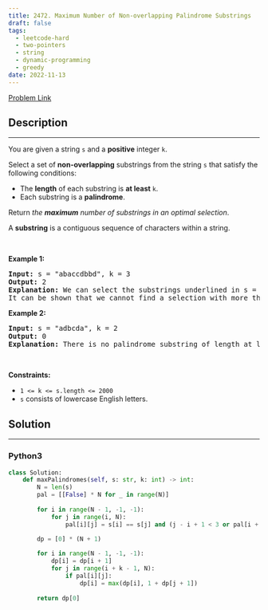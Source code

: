 ```yaml
---
title: 2472. Maximum Number of Non-overlapping Palindrome Substrings
draft: false
tags: 
  - leetcode-hard
  - two-pointers
  - string
  - dynamic-programming
  - greedy
date: 2022-11-13
---
```


[Problem Link](https://leetcode.com/problems/maximum-number-of-non-overlapping-palindrome-substrings/)

## Description

---
<p>You are given a string <code>s</code> and a <strong>positive</strong> integer <code>k</code>.</p>

<p>Select a set of <strong>non-overlapping</strong> substrings from the string <code>s</code> that satisfy the following conditions:</p>

<ul>
	<li>The <strong>length</strong> of each substring is <strong>at least</strong> <code>k</code>.</li>
	<li>Each substring is a <strong>palindrome</strong>.</li>
</ul>

<p>Return <em>the <strong>maximum</strong> number of substrings in an optimal selection</em>.</p>

<p>A <strong>substring</strong> is a contiguous sequence of characters within a string.</p>

<p>&nbsp;</p>
<p><strong class="example">Example 1:</strong></p>

<pre>
<strong>Input:</strong> s = &quot;abaccdbbd&quot;, k = 3
<strong>Output:</strong> 2
<strong>Explanation:</strong> We can select the substrings underlined in s = &quot;<u><strong>aba</strong></u>cc<u><strong>dbbd</strong></u>&quot;. Both &quot;aba&quot; and &quot;dbbd&quot; are palindromes and have a length of at least k = 3.
It can be shown that we cannot find a selection with more than two valid substrings.
</pre>

<p><strong class="example">Example 2:</strong></p>

<pre>
<strong>Input:</strong> s = &quot;adbcda&quot;, k = 2
<strong>Output:</strong> 0
<strong>Explanation:</strong> There is no palindrome substring of length at least 2 in the string.
</pre>

<p>&nbsp;</p>
<p><strong>Constraints:</strong></p>

<ul>
	<li><code>1 &lt;= k &lt;= s.length &lt;= 2000</code></li>
	<li><code>s</code> consists of lowercase English letters.</li>
</ul>


## Solution

---
### Python3
``` py title='maximum-number-of-non-overlapping-palindrome-substrings'
class Solution:
    def maxPalindromes(self, s: str, k: int) -> int:
        N = len(s)
        pal = [[False] * N for _ in range(N)]
        
        for i in range(N - 1, -1, -1):
            for j in range(i, N):
                pal[i][j] = s[i] == s[j] and (j - i + 1 < 3 or pal[i + 1][j - 1])
        
        dp = [0] * (N + 1)

        for i in range(N - 1, -1, -1):
            dp[i] = dp[i + 1]
            for j in range(i + k - 1, N):
                if pal[i][j]:
                    dp[i] = max(dp[i], 1 + dp[j + 1])
        
        return dp[0]
```

